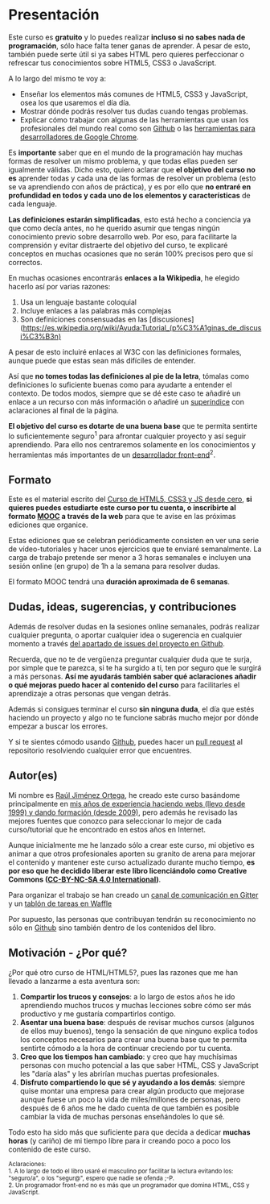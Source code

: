 # Presentación

Este curso es **gratuito** y lo puedes realizar **incluso si no sabes nada de programación**, sólo hace falta tener ganas de aprender. A pesar de esto, también puede serte útil si ya sabes HTML pero quieres perfeccionar o refrescar tus conocimientos sobre HTML5, CSS3 o JavaScript.

A lo largo del mismo te voy a:

* Enseñar los elementos más comunes de HTML5, CSS3 y JavaScript, osea los que usaremos el día día.
* Mostrar dónde podrás resolver tus dudas cuando tengas problemas.
* Explicar cómo trabajar con algunas de las herramientas que usan los profesionales del mundo real como son [Github](http://github.com/) o las [herramientas para desarrolladores de Google Chrome](https://developer.chrome.com/devtools).

Es **importante** saber que en el mundo de la programación hay muchas formas de resolver un mismo problema, y que todas ellas pueden ser igualmente válidas. 
Dicho esto, quiero aclarar que **el objetivo del curso no es** aprender todas y cada una de las formas de resolver un problema (esto se va aprendiendo con años de práctica), y es por ello que **no entraré en profundidad en todos y cada uno de los elementos y características** de cada lenguaje.

**Las definiciones estarán simplificadas**, esto está hecho a conciencia ya que como decía antes, no he querido asumir que tengas ningún conocimiento previo sobre desarrollo web. Por eso, para facilitarte la comprensión y evitar distraerte del objetivo del curso, te explicaré conceptos en muchas ocasiones que no serán 100% precisos pero que sí correctos. 

En muchas ocasiones encontrarás **enlaces a la Wikipedia**, he elegido hacerlo así por varias razones:
1. Usa un lenguaje bastante coloquial
2. Incluye enlaces a las palabras más complejas
3. Son definiciones consensuadas en las [discusiones](https://es.wikipedia.org/wiki/Ayuda:Tutorial_(p%C3%A1ginas_de_discusi%C3%B3n)
 
A pesar de esto incluiré enlaces al W3C con las definiciones formales, aunque puede que estas sean más difíciles de entender.

Así que **no tomes todas las definiciones al pie de la letra**, tómalas como definiciones lo suficiente buenas como para ayudarte a entender el contexto. De todos modos, siempre que se dé este caso te añadiré un enlace a un recurso con más información o añadiré un [superíndice](http://dle.rae.es/?id=Yk4qfET) con aclaraciones al final de la página.

**El objetivo del curso es dotarte de una buena base** que te permita sentirte lo suficientemente seguro<sup>1</sup> para afrontar cualquier proyecto y así seguir aprendiendo. Para ello nos centraremos solamente en los conocimientos y herramientas más importantes de un [desarrollador front-end](https://en.wikipedia.org/wiki/Front_end_development)<sup>2</sup>.

## Formato
Este es el material escrito del [Curso de HTML5, CSS3 y JS desde cero](http://www.cursohtml5desdecero.com/), **si quieres puedes estudiarte este curso por tu cuenta, o inscribirte al formato [MOOC](https://es.wikipedia.org/wiki/Mooc) a través de la web** para que te avise en las próximas ediciones que organice.

Estas ediciones que se celebran periódicamente consisten en ver una serie de vídeo-tutoriales y hacer unos ejercicios que te enviaré semanalmente. La carga de trabajo pretende ser menor a 3 horas semanales e incluyen una sesión online (en grupo) de 1h a la semana para resolver dudas.

El formato MOOC tendrá una **duración aproximada de 6 semanas**.

## Dudas, ideas, sugerencias, y contribuciones
Además de resolver dudas en la sesiones online semanales, podrás realizar cualquier pregunta, o aportar cualquier idea o sugerencia en cualquier momento a través [del apartado de issues del proyecto en Github](https://github.com/hhkaos/cursohtml5desdecero/issues).

Recuerda, que no te de vergüenza preguntar cualquier duda que te surja, por simple que te parezca, si te ha surgido a ti, ten por seguro que le surgirá a más personas. **Así me ayudarás también saber qué  aclaraciones añadir o qué mejoras puedo hacer al contenido del curso** para facilitarles el aprendizaje a otras personas que vengan detrás.

Además si consigues terminar el curso **sin ninguna duda**, el día que estés haciendo un proyecto y algo no te funcione sabrás mucho mejor por dónde empezar a buscar los errores. 

Y si te sientes cómodo usando [Github](https://github.com/), puedes hacer un [pull request](https://help.github.com/articles/using-pull-requests/) al repositorio resolviendo cualquier error que encuentres.

## Autor(es)

Mi nombre es [Raúl Jiménez Ortega](http://rauljimenez.info), he creado este curso basándome principalmente en [mis años de experiencia haciendo webs (llevo desde 1999) y dando formación (desde 2009)](http://rauljimenez.info/experiencia/), pero además he revisado las mejores fuentes que conozco para seleccionar lo mejor de cada curso/tutorial que he encontrado en estos años en Internet.

Aunque inicialmente me he lanzado sólo a crear este curso, mi objetivo es animar a que otros profesionales aporten su granito de arena para mejorar el contenido y mantener este curso actualizado durante mucho tiempo, **es por eso que he decidido liberar este libro licenciándolo como Creative Commons ([CC-BY-NC-SA 4.0 International](https://creativecommons.org/licenses/by-nc-sa/4.0/))**.

Para organizar el trabajo se han creado un [canal de comunicación en Gitter](https://gitter.im/hhkaos/cursohtml5desdecero) y un [tablón de tareas en Waffle](https://waffle.io/hhkaos/cursohtml5desdecero)

Por supuesto, las personas que contribuyan tendrán su reconocimiento no sólo en [Github](https://github.com/hhkaos/cursohtml5desdecero/graphs/contributors) sino también dentro de los contenidos del libro.

## Motivación - ¿Por qué?

¿Por qué otro curso de HTML/HTML5?, pues las razones que me han llevado a lanzarme a esta aventura son:

1. **Compartir los trucos y consejos**: a lo largo de estos años he ido aprendiendo muchos trucos y muchas lecciones sobre cómo ser más productivo y me gustaría compartirlos contigo.
2. **Asentar una buena base**: después de revisar muchos cursos (algunos de ellos muy buenos), tengo la sensación de que ninguno explica todos los conceptos necesarios para crear una buena base que te permita sentirte cómodo a la hora de continuar creciendo por tu cuenta.
3. **Creo que los tiempos han cambiado**: y creo que hay muchísimas personas con mucho potencial a las que saber HTML, CSS y JavaScript les "daría alas" y les abrirían muchas puertas profesionales.
4. **Disfruto compartiendo lo que sé y ayudando a los demás**: siempre quise montar una empresa para crear algún producto que mejorase aunque fuese un poco la vida de miles/millones de personas, pero después de 6 años me he dado cuenta de que también es posible cambiar la vida de muchas personas enseñándoles lo que sé.
 
Todo esto ha sido más que suficiente para que decida a dedicar **muchas horas** (y cariño) de mi tiempo libre para ir creando poco a poco los contenido de este curso.

<small>Aclaraciones:</small><br>
<small>1. A lo largo de todo el libro usaré el masculino por facilitar la lectura evitando los: "seguro/a", o los "segur@", espero que nadie se ofenda ;-P.</small><br>
<small>2. Un programador front-end no es más que un programador que domina HTML, CSS y JavaScript.</small>